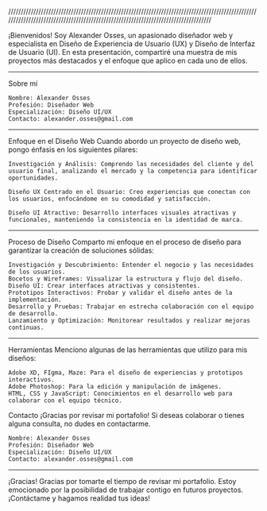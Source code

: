 ////////////////////////////////////////////////////////////////////////////////////////////////////////////////////////////////////////////////////////////////////////////////////

¡Bienvenidos!
Soy Alexander Osses, un apasionado diseñador web y especialista en Diseño de Experiencia de Usuario (UX) y Diseño de Interfaz de Usuario (UI). En esta presentación, compartiré una muestra de mis proyectos más destacados y el enfoque que aplico en cada uno de ellos.

----------------------------------------------------------------------------------------------------------------------------------------------------------------------------------
Sobre mí

    Nombre: Alexander Osses
    Profesión: Diseñador Web
    Especialización: Diseño UI/UX
    Contacto: alexander.osses@gmail.com

----------------------------------------------------------------------------------------------------------------------------------------------------------------------------------

Enfoque en el Diseño Web
Cuando abordo un proyecto de diseño web, pongo énfasis en los siguientes pilares:

    Investigación y Análisis: Comprendo las necesidades del cliente y del usuario final, analizando el mercado y la competencia para identificar oportunidades.

    Diseño UX Centrado en el Usuario: Creo experiencias que conectan con los usuarios, enfocándome en su comodidad y satisfacción.

    Diseño UI Atractivo: Desarrollo interfaces visuales atractivas y funcionales, manteniendo la consistencia en la identidad de marca.

----------------------------------------------------------------------------------------------------------------------------------------------------------------------------------

Proceso de Diseño
Comparto mi enfoque en el proceso de diseño para garantizar la creación de soluciones sólidas:

    Investigación y Descubrimiento: Entender el negocio y las necesidades de los usuarios.
    Bocetos y Wireframes: Visualizar la estructura y flujo del diseño.
    Diseño UI: Crear interfaces atractivas y consistentes.
    Prototipos Interactivos: Probar y validar el diseño antes de la implementación.
    Desarrollo y Pruebas: Trabajar en estrecha colaboración con el equipo de desarrollo.
    Lanzamiento y Optimización: Monitorear resultados y realizar mejoras continuas.

----------------------------------------------------------------------------------------------------------------------------------------------------------------------------------

Herramientas
Menciono algunas de las herramientas que utilizo para mis diseños:

    Adobe XD, FIgma, Maze: Para el diseño de experiencias y prototipos interactivos.
    Adobe Photoshop: Para la edición y manipulación de imágenes.
    HTML, CSS y JavaScript: Conocimientos en el desarrollo web para colaborar con el equipo técnico.

Contacto
¡Gracias por revisar mi portafolio! Si deseas colaborar o tienes alguna consulta, no dudes en contactarme.

    Nombre: Alexander Osses
    Profesión: Diseñador Web
    Especialización: Diseño UI/UX
    Contacto: alexander.osses@gmail.com

----------------------------------------------------------------------------------------------------------------------------------------------------------------------------------

¡Gracias!
Gracias por tomarte el tiempo de revisar mi portafolio. Estoy emocionado por la posibilidad de trabajar contigo en futuros proyectos. ¡Contáctame y hagamos realidad tus ideas!
